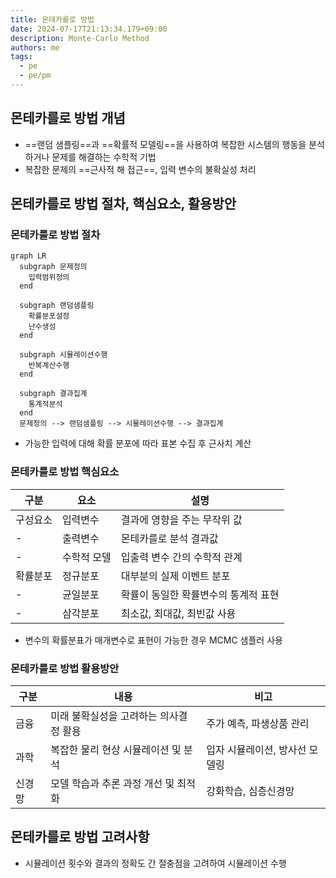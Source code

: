 ```yaml
---
title: 몬테카를로 방법
date: 2024-07-17T21:13:34.179+09:00
description: Monte-Carlo Method
authors: me
tags:
  - pe
  - pe/pm 
---
```


## 몬테카를로 방법 개념

- ==랜덤 샘플링==과 ==확률적 모델링==을 사용하여 복잡한 시스템의 행동을 분석하거나 문제를 해결하는 수학적 기법
- 복잡한 문제의 ==근사적 해 접근==, 입력 변수의 불확실성 처리

## 몬테카를로 방법 절차, 핵심요소, 활용방안

### 몬테카를로 방법 절차

```mermaid
graph LR
  subgraph 문제정의
    입력범위정의
  end

  subgraph 랜덤샘플링
    확률분포설정
    난수생성
  end
  
  subgraph 시뮬레이션수행
    반복계산수행
  end

  subgraph 결과집계
    통계적분석
  end
  문제정의 --> 랜덤샘플링 --> 시뮬레이션수행 --> 결과집계
```

- 가능한 입력에 대해 확률 분포에 따라 표본 수집 후 근사치 계산

### 몬테카를로 방법 핵심요소

| 구분 | 요소 | 설명 |
| --- | --- | --- |
| 구성요소 | 입력변수 | 결과에 영향을 주는 무작위 값 |
| - | 출력변수 | 몬테카를로 분석 결과값 |
| - | 수학적 모델 | 입출력 변수 간의 수학적 관계 |
| 확률분포 | 정규분포 | 대부분의 실제 이벤트 분포 |
| - | 균일분포 | 확률이 동일한 확률변수의 통계적 표현 |
| - | 삼각분포 | 최소값, 최대값, 최빈값 사용 |

- 변수의 확률분표가 매개변수로 표현이 가능한 경우 MCMC 샘플러 사용

### 몬테카를로 방법 활용방안

| 구분 | 내용 | 비고 |
| --- | --- | --- |
| 금융 | 미래 불확실성을 고려하는 의사결정 활용 | 주가 예측, 파생상품 관리 |
| 과학 | 복잡한 물리 현상 시뮬레이션 및 분석 | 입자 시뮬레이션, 방사선 모델링 |
| 신경망 | 모델 학습과 추론 과정 개선 및 최적화 | 강화학습, 심층신경망 |

## 몬테카를로 방법 고려사항

- 시뮬레이션 횟수와 결과의 정확도 간 절충점을 고려하여 시뮬레이션 수행
